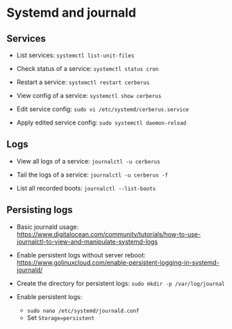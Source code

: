 # Systemd and journald


## Services

  * List services: `systemctl list-unit-files`

  * Check status of a service: `systemctl status cron`

  * Restart a service: `systemctl restart cerberus`

  * View config of a service: `systemctl show cerberus`

  * Edit service config: `sudo vi /etc/systemd/cerberus.service`

  * Apply edited service config: `sudo systemctl daemon-reload`


## Logs

  * View all logs of a service: `journalctl -u cerberus`

  * Tail the logs of a service: `journalctl -u cerberus -f`

  * List all recorded boots: `journalctl --list-boots`


## Persisting logs

  * Basic journald usage: https://www.digitalocean.com/community/tutorials/how-to-use-journalctl-to-view-and-manipulate-systemd-logs

  * Enable persistent logs without server reboot: https://www.golinuxcloud.com/enable-persistent-logging-in-systemd-journald/

  * Create the directory for persistent logs:
    `sudo mkdir -p /var/log/journal`

  * Enable persistent logs:
    - `sudo nano /etc/systemd/journald.conf`
    - Set `Storage=persistent`
